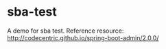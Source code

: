 # sba-test

A demo for sba test.
Reference resource:
http://codecentric.github.io/spring-boot-admin/2.0.0/
